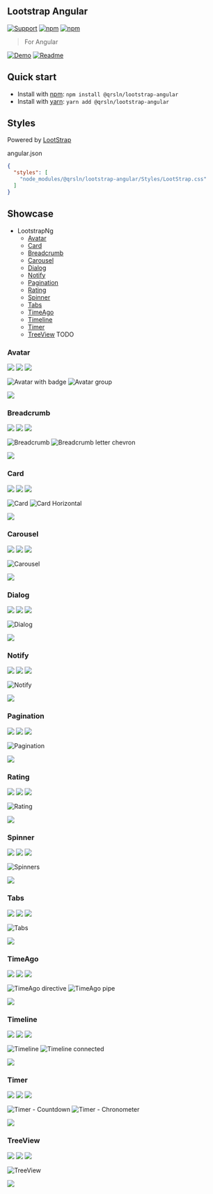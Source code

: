 ## Lootstrap Angular

[![Support](https://img.shields.io/badge/Patreon-white?style=for-the-badge)](https://www.patreon.com/qrsln)
[![npm](https://img.shields.io/npm/v/@qrsln/lootstrap-angular?style=for-the-badge)](https://www.npmjs.com/package/@qrsln/lootstrap-angular)
[![npm](https://img.shields.io/npm/dm/@qrsln/lootstrap-angular?style=for-the-badge)](https://npmcharts.com/compare/@qrsln/lootstrap-angular?minimal=true)

> For Angular

[![Demo](https://img.shields.io/badge/Demo-blue?style=for-the-badge)](https://krsln.github.io/Showcase/LootstrapNg)
[![Readme](https://img.shields.io/badge/ReadMe-white?style=for-the-badge)](https://github.com/krsln/Showcase/blob/master/Docs/Libraries/LootstrapNg)

## Quick start

- Install with [npm](https://www.npmjs.com/): `npm install @qrsln/lootstrap-angular`
- Install with [yarn](https://yarnpkg.com/): `yarn add @qrsln/lootstrap-angular`

## Styles

Powered by [LootStrap](https://github.com/krsln/LootStrap)

angular.json

````json
{
  "styles": [
    "node_modules/@qrsln/lootstrap-angular/Styles/LootStrap.css"
  ]
}
````

## Showcase

- LootstrapNg
  - [Avatar](#avatar)
  - [Card](#card)
  - [Breadcrumb](#breadcrumb)
  - [Carousel](#carousel)
  - [Dialog](#dialog)
  - [Notify](#notify)
  - [Pagination](#pagination)
  - [Rating](#rating)
  - [Spinner](#spinner)
  - [Tabs](#tabs)
  - [TimeAgo](#timeago)
  - [Timeline](#timeline)
  - [Timer](#timer)
  - [TreeView](#treeview) TODO

### Avatar

[![](https://img.shields.io/badge/Demo-blue?style=for-the-badge)](https://krsln.github.io/Showcase/LootstrapNg/Avatar)
[![](https://img.shields.io/badge/readme-white?style=for-the-badge)](Libs/Avatar/readme.md)
[![](https://img.shields.io/badge/usage-orange?style=for-the-badge)](Libs/Avatar/usage.md)

![](../../Images/LootstrapNg/Avatar-badge.png "Avatar with badge")
![](../../Images/LootstrapNg/Avatar-group.png "Avatar group")

*[![](https://img.shields.io/badge/Top_⬆-blue?style=for-the-badge)](#showcase)*

### Breadcrumb

[![](https://img.shields.io/badge/Demo-blue?style=for-the-badge)](https://krsln.github.io/Showcase/LootstrapNg/Breadcrumb)
[![](https://img.shields.io/badge/readme-white?style=for-the-badge)](Libs/Breadcrumb/readme.md)
[![](https://img.shields.io/badge/usage-orange?style=for-the-badge)](Libs/Breadcrumb/usage.md)

![](../../Images/LootstrapNg/Breadcrumb.png "Breadcrumb")
![](../../Images/LootstrapNg/Breadcrumb-letter.png "Breadcrumb letter chevron")

*[![](https://img.shields.io/badge/Top_⬆-blue?style=for-the-badge)](#showcase)*

### Card

[![](https://img.shields.io/badge/Demo-blue?style=for-the-badge)](https://krsln.github.io/Showcase/LootstrapNg/Card)
[![](https://img.shields.io/badge/readme-white?style=for-the-badge)](Libs/Card/readme.md)
[![](https://img.shields.io/badge/usage-orange?style=for-the-badge)](Libs/Card/usage.md)

![](../../Images/LootstrapNg/Card.png "Card")
![](../../Images/LootstrapNg/Card-horizontal.png "Card Horizontal")

*[![](https://img.shields.io/badge/Top_⬆-blue?style=for-the-badge)](#showcase)*

### Carousel

[![](https://img.shields.io/badge/Demo-blue?style=for-the-badge)](https://krsln.github.io/Showcase/LootstrapNg/Carousel)
[![](https://img.shields.io/badge/readme-white?style=for-the-badge)](Libs/Carousel/readme.md)
[![](https://img.shields.io/badge/usage-orange?style=for-the-badge)](Libs/Carousel/usage.md)

![](../../Images/LootstrapNg/Carousel.png "Carousel")

*[![](https://img.shields.io/badge/Top_⬆-blue?style=for-the-badge)](#showcase)*

### Dialog

[![](https://img.shields.io/badge/Demo-blue?style=for-the-badge)](https://krsln.github.io/Showcase/LootstrapNg/Dialog)
[![](https://img.shields.io/badge/readme-white?style=for-the-badge)](Libs/Dialog/readme.md)
[![](https://img.shields.io/badge/usage-orange?style=for-the-badge)](Libs/Dialog/usage.md)

![](../../Images/LootstrapNg/Dialog.png "Dialog")

*[![](https://img.shields.io/badge/Top_⬆-blue?style=for-the-badge)](#showcase)*

### Notify

[![](https://img.shields.io/badge/Demo-blue?style=for-the-badge)](https://krsln.github.io/Showcase/LootstrapNg/Notify)
[![](https://img.shields.io/badge/readme-white?style=for-the-badge)](Libs/Notify/readme.md)
[![](https://img.shields.io/badge/usage-orange?style=for-the-badge)](Libs/Notify/usage.md)

![](../../Images/LootstrapNg/Notify.png "Notify")

*[![](https://img.shields.io/badge/Top_⬆-blue?style=for-the-badge)](#showcase)*

### Pagination

[![](https://img.shields.io/badge/Demo-blue?style=for-the-badge)](https://krsln.github.io/Showcase/LootstrapNg/Pagination)
[![](https://img.shields.io/badge/readme-white?style=for-the-badge)](Libs/Pagination/readme.md)
[![](https://img.shields.io/badge/usage-orange?style=for-the-badge)](Libs/Pagination/usage.md)

![](../../Images/LootstrapNg/Pagination.png "Pagination")

*[![](https://img.shields.io/badge/Top_⬆-blue?style=for-the-badge)](#showcase)*

### Rating

[![](https://img.shields.io/badge/Demo-blue?style=for-the-badge)](https://krsln.github.io/Showcase/LootstrapNg/Rating)
[![](https://img.shields.io/badge/readme-white?style=for-the-badge)](Libs/Rating/readme.md)
[![](https://img.shields.io/badge/usage-orange?style=for-the-badge)](Libs/Rating/usage.md)

![](../../Images/LootstrapNg/Rating.png "Rating")

*[![](https://img.shields.io/badge/Top_⬆-blue?style=for-the-badge)](#showcase)*

### Spinner

[![](https://img.shields.io/badge/Demo-blue?style=for-the-badge)](https://krsln.github.io/Showcase/LootstrapNg/Spinner)
[![](https://img.shields.io/badge/readme-white?style=for-the-badge)](Libs/Spinner/readme.md)
[![](https://img.shields.io/badge/usage-orange?style=for-the-badge)](Libs/Spinner/usage.md)

![](../../Images/LootstrapNg/Spinners.png "Spinners")

*[![](https://img.shields.io/badge/Top_⬆-blue?style=for-the-badge)](#showcase)*

### Tabs

[![](https://img.shields.io/badge/Demo-blue?style=for-the-badge)](https://krsln.github.io/Showcase/LootstrapNg/Tabs)
[![](https://img.shields.io/badge/readme-white?style=for-the-badge)](Libs/Tabs/readme.md)
[![](https://img.shields.io/badge/usage-orange?style=for-the-badge)](Libs/Tabs/usage.md)

![](../../Images/LootstrapNg/Tabs.png "Tabs")

*[![](https://img.shields.io/badge/Top_⬆-blue?style=for-the-badge)](#showcase)*

### TimeAgo

[![](https://img.shields.io/badge/Demo-blue?style=for-the-badge)](https://krsln.github.io/Showcase/LootstrapNg/Time)
[![](https://img.shields.io/badge/readme-white?style=for-the-badge)](Libs/TimeAgo/readme.md)
[![](https://img.shields.io/badge/usage-orange?style=for-the-badge)](Libs/TimeAgo/usage.md)

![](../../Images/LootstrapNg/TimeAgo.png "TimeAgo directive")
![](../../Images/LootstrapNg/TimeAgo-pipe.png "TimeAgo pipe")

*[![](https://img.shields.io/badge/Top_⬆-blue?style=for-the-badge)](#showcase)*

### Timeline

[![](https://img.shields.io/badge/Demo-blue?style=for-the-badge)](https://krsln.github.io/Showcase/LootstrapNg/Timeline)
[![](https://img.shields.io/badge/readme-white?style=for-the-badge)](Libs/Timeline/readme.md)
[![](https://img.shields.io/badge/usage-orange?style=for-the-badge)](Libs/Timeline/usage.md)

![](../../Images/LootstrapNg/Timeline.png "Timeline") 
![](../../Images/LootstrapNg/Timeline-connected.png "Timeline connected")

*[![](https://img.shields.io/badge/Top_⬆-blue?style=for-the-badge)](#showcase)*

### Timer

[![](https://img.shields.io/badge/Demo-blue?style=for-the-badge)](https://krsln.github.io/Showcase/LootstrapNg/Time)
[![](https://img.shields.io/badge/readme-white?style=for-the-badge)](Libs/Timer/readme.md)
[![](https://img.shields.io/badge/usage-orange?style=for-the-badge)](Libs/Timer/usage.md)

![](../../Images/LootstrapNg/Timer-countdown.png "Timer - Countdown")
![](../../Images/LootstrapNg/Timer-chronometer.png "Timer - Chronometer")

*[![](https://img.shields.io/badge/Top_⬆-blue?style=for-the-badge)](#showcase)*

### TreeView

[![](https://img.shields.io/badge/Demo-blue?style=for-the-badge)](https://krsln.github.io/Showcase/LootstrapNg/TreeView)
[![](https://img.shields.io/badge/readme-white?style=for-the-badge)](Libs/TreeView/readme.md)
[![](https://img.shields.io/badge/usage-orange?style=for-the-badge)](Libs/TreeView/usage.md)

![](../../Images/LootstrapNg/TreeView.png "TreeView")

*[![](https://img.shields.io/badge/Top_⬆-blue?style=for-the-badge)](#showcase)*

